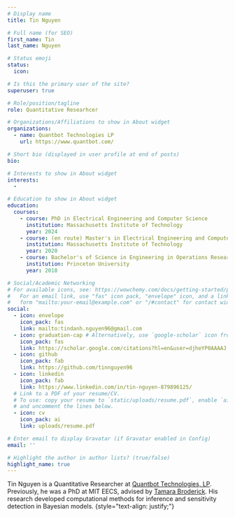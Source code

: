 ```yaml
---
# Display name
title: Tin Nguyen

# Full name (for SEO)
first_name: Tin
last_name: Nguyen

# Status emoji
status:
  icon: 

# Is this the primary user of the site?
superuser: true

# Role/position/tagline
role: Quantitative Researhcer

# Organizations/Affiliations to show in About widget
organizations:
  - name: Quantbot Technologies LP
    url: https://www.quantbot.com/

# Short bio (displayed in user profile at end of posts)
bio: 

# Interests to show in About widget
interests:
  - 

# Education to show in About widget
education:
  courses:
    - course: PhD in Electrical Engineering and Computer Science
      institution: Massachusetts Institute of Technology
      year: 2024
    - course: (en route) Master's in Electrical Engineering and Computer Science
      institution: Massachusetts Institute of Technology
      year: 2020
    - course: Bachelor's of Science in Engineering in Operations Research and Financial Engineering
      institution: Princeton University
      year: 2018

# Social/Academic Networking
# For available icons, see: https://wowchemy.com/docs/getting-started/page-builder/#icons
#   For an email link, use "fas" icon pack, "envelope" icon, and a link in the
#   form "mailto:your-email@example.com" or "/#contact" for contact widget.
social:
  - icon: envelope
    icon_pack: fas
    link: mailto:tindanh.nguyen96@gmail.com
  - icon: graduation-cap # Alternatively, use `google-scholar` icon from `ai` icon pack
    icon_pack: fas
    link: https://scholar.google.com/citations?hl=en&user=djheYP0AAAAJ
  - icon: github
    icon_pack: fab
    link: https://github.com/tinnguyen96
  - icon: linkedin
    icon_pack: fab
    link: https://www.linkedin.com/in/tin-nguyen-879896125/
  # Link to a PDF of your resume/CV.
  # To use: copy your resume to `static/uploads/resume.pdf`, enable `ai` icons in `params.yaml`,
  # and uncomment the lines below.
  - icon: cv
    icon_pack: ai
    link: uploads/resume.pdf

# Enter email to display Gravatar (if Gravatar enabled in Config)
email: ''

# Highlight the author in author lists? (true/false)
highlight_name: true
---
```


Tin Nguyen is a Quantitative Researcher at [Quantbot Technologies, LP](https://www.quantbot.com/). 
Previously, he was a PhD at MIT EECS, advised by [Tamara Broderick](https://tamarabroderick.com/). 
His research developed computational methods for inference and sensitivity detection in Bayesian models. 
{style="text-align: justify;"}
